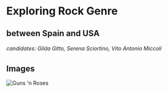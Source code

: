 # Exploring Rock Genre
##   between Spain and USA
###### candidates: Gilda Gitto, Serena Sciortino, Vito Antonio Miccoli

## Images 
![Guns 'n Roses](https://www.virginradio.it/resizer/600/315/true/guns-1589458517573.png--guns_n__roses__la_vera_storia_di_come_nacque_la_band__le_origini_dell_incontro_tra_axl_rose_e_slash.png?1589458517812)
